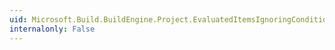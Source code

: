 ```yaml
---
uid: Microsoft.Build.BuildEngine.Project.EvaluatedItemsIgnoringCondition
internalonly: False
---
```

